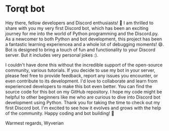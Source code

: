 # Torqt bot
 
Hey there, fellow developers and Discord enthusiasts! 🤖  I am thrilled to share with you my very first Discord bot, which has been an exciting journey for me into the world of Python programming and the Discord.py. As a newcomer to both Python and bot development, this project has been a fantastic learning experiencea and a whole lot of debugging moments! 😄. Bot is designed to bring a touch of fun and functionality to your Discord server. But it includes very personal jokes :).

I couldn't have done this without the incredible support of the open-source community, various tutorials. If you decide to use my bot in your server, please feel free to provide feedback, report any issues you encounter, or even contribute to its development. I'd love to collaborate and learn from experienced developers to make this bot even better. You can find the source code for this bot on my GitHub repository. I hope my code might be helpful to other beginners like me who are curious to dive into Discord bot development using Python.  Thank you for taking the time to check out my first Discord bot. I'm excited to see how it evolves and grows with the help of the community. Happy coding and bot building! 🚀

Warmest regards, 
       Wyverian
